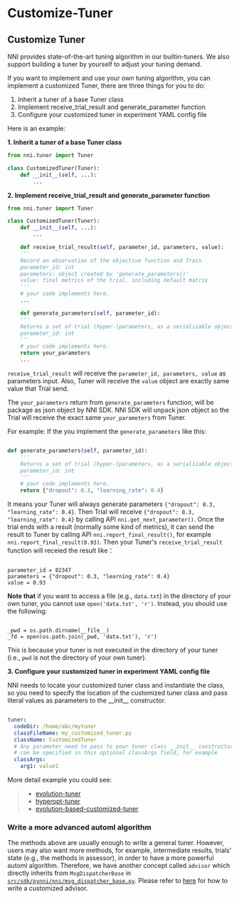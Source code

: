 # Customize-Tuner

## Customize Tuner

NNI provides state-of-the-art tuning algorithm in our builtin-tuners. We also support building a tuner by yourself to adjust your tuning demand.

If you want to implement and use your own tuning algorithm, you can implement a customized Tuner, there are three things for you to do:

1) Inherit a tuner of a base Tuner class
2) Implement receive_trial_result and generate_parameter function
3) Configure your customized tuner in experiment YAML config file

Here is an example:

**1. Inherit a tuner of a base Tuner class**

```python
from nni.tuner import Tuner

class CustomizedTuner(Tuner):
    def __init__(self, ...):
        ...
```

**2. Implement receive_trial_result and generate_parameter function**

```python
from nni.tuner import Tuner

class CustomizedTuner(Tuner):
    def __init__(self, ...):
        ...

    def receive_trial_result(self, parameter_id, parameters, value):
    '''
    Record an observation of the objective function and Train
    parameter_id: int
    parameters: object created by 'generate_parameters()'
    value: final metrics of the trial, including default matrix
    '''
    # your code implements here.
    ...

    def generate_parameters(self, parameter_id):
    '''
    Returns a set of trial (hyper-)parameters, as a serializable object
    parameter_id: int
    '''
    # your code implements here.
    return your_parameters
    ...
```

`receive_trial_result` will receive the `parameter_id, parameters, value` as parameters input. Also, Tuner will receive the `value` object are exactly same value that Trial send.

The `your_parameters` return from `generate_parameters` function, will be package as json object by NNI SDK. NNI SDK will unpack json object so the Trial will receive the exact same `your_parameters` from Tuner.

For example:
If the you implement the `generate_parameters` like this:

```python

def generate_parameters(self, parameter_id):
    '''
    Returns a set of trial (hyper-)parameters, as a serializable object
    parameter_id: int
    '''
    # your code implements here.
    return {"dropout": 0.3, "learning_rate": 0.4}

```

It means your Tuner will always generate parameters `{"dropout": 0.3, "learning_rate": 0.4}`. Then Trial will receive `{"dropout": 0.3, "learning_rate": 0.4}` by calling API `nni.get_next_parameter()`. Once the trial ends with a result (normally some kind of metrics), it can send the result to Tuner by calling API `nni.report_final_result()`, for example `nni.report_final_result(0.93)`. Then your Tuner's `receive_trial_result` function will receied the result like：

```

parameter_id = 82347
parameters = {"dropout": 0.3, "learning_rate": 0.4}
value = 0.93

```

**Note that** if you want to access a file (e.g., `data.txt`) in the directory of your own tuner, you cannot use `open('data.txt', 'r')`. Instead, you should use the following:

```

_pwd = os.path.dirname(__file__)
_fd = open(os.path.join(_pwd, 'data.txt'), 'r')

```

This is because your tuner is not executed in the directory of your tuner (i.e., `pwd` is not the directory of your own tuner).

**3. Configure your customized tuner in experiment YAML config file**

NNI needs to locate your customized tuner class and instantiate the class, so you need to specify the location of the customized tuner class and pass literal values as parameters to the \_\_init__ constructor.

```yaml

tuner:
  codeDir: /home/abc/mytuner
  classFileName: my_customized_tuner.py
  className: CustomizedTuner
  # Any parameter need to pass to your tuner class __init__ constructor
  # can be specified in this optional classArgs field, for example 
  classArgs:
    arg1: value1

```

More detail example you could see:
> * [evolution-tuner](https://github.com/Microsoft/nni/tree/master/src/sdk/pynni/nni/evolution_tuner)
> * [hyperopt-tuner](https://github.com/Microsoft/nni/tree/master/src/sdk/pynni/nni/hyperopt_tuner)
> * [evolution-based-customized-tuner](https://github.com/Microsoft/nni/tree/master/examples/tuners/ga_customer_tuner)

### Write a more advanced automl algorithm

The methods above are usually enough to write a general tuner. However, users may also want more methods, for example, intermediate results, trials' state (e.g., the methods in assessor), in order to have a more powerful automl algorithm. Therefore, we have another concept called `advisor` which directly inherits from `MsgDispatcherBase` in [`src/sdk/pynni/nni/msg_dispatcher_base.py`](https://github.com/Microsoft/nni/tree/master/src/sdk/pynni/nni/msg_dispatcher_base.py). Please refer to [here](Customize_Advisor.md) for how to write a customized advisor.